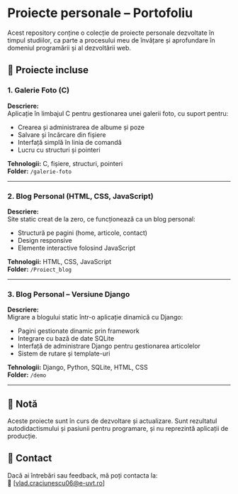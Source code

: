 # Proiecte personale – Portofoliu

Acest repository conține o colecție de proiecte personale dezvoltate în timpul studiilor, ca parte a procesului meu de învățare și aprofundare în domeniul programării și al dezvoltării web.

## 📂 Proiecte incluse

### 1. Galerie Foto (C)

**Descriere:**  
Aplicație în limbajul C pentru gestionarea unei galerii foto, cu suport pentru:
- Crearea și administrarea de albume și poze
- Salvare și încărcare din fișiere
- Interfață simplă în linia de comandă
- Lucru cu structuri și pointeri

**Tehnologii:** C, fișiere, structuri, pointeri  
**Folder:** `/galerie-foto`

---

### 2. Blog Personal (HTML, CSS, JavaScript)

**Descriere:**  
Site static creat de la zero, ce funcționează ca un blog personal:
- Structură pe pagini (home, articole, contact)
- Design responsive
- Elemente interactive folosind JavaScript

**Tehnologii:** HTML, CSS, JavaScript  
**Folder:** `/Proiect_blog`

---

### 3. Blog Personal – Versiune Django

**Descriere:**  
Migrare a blogului static într-o aplicație dinamică cu Django:
- Pagini gestionate dinamic prin framework
- Integrare cu bază de date SQLite
- Interfață de administrare Django pentru gestionarea articolelor
- Sistem de rutare și template-uri

**Tehnologii:** Django, Python, SQLite, HTML, CSS  
**Folder:** `/demo`

---

## 📌 Notă

Aceste proiecte sunt în curs de dezvoltare și actualizare. Sunt rezultatul autodidactismului și pasiunii pentru programare, și nu reprezintă aplicații de producție.

## 🔗 Contact

Dacă ai întrebări sau feedback, mă poți contacta la:  
📧 [vlad.craciunescu06@e-uvt.ro]

